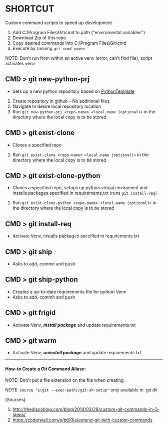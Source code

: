 # SHORTCUT
Custom command scripts to speed up development

1. Add C:\Program Files\Git\cmd to path ("enviromental variables")
2. Download Zip of this repo
3. Copy desired commands into C:\Program Files\Git\cmd
4. Execute by running ```git <cmd name>```

NOTE: Don't run from within an active venv (error, can't find file), script activates venv

## CMD > git new-python-prj

- Sets up a new python repository based on [PythonTemplate](https://github.com/marmstr93ng/PythonTemplate.git)

1. Create repository in github - No additional files
2. Navigate to desire local repository location
3. Run ```git new-python-prj <repo-name> <local-name (optional)>``` in the directory where the local copy is to be stored

## CMD > git exist-clone

- Clones a specified repo

1. Run ```git exist-clone <repo-name> <local-name (optional)>``` in the directory where the local copy is to be stored

## CMD > git exist-clone-python

- Clones a specified repo, setups up python virtual enviroment and installs packages specified in requirements.txt (runs ```git install-req```)

1. Run ```git exist-clone-python <repo-name> <local-name (optional)>``` in the directory where the local copy is to be stored

## CMD > git install-req

- Activate Venv, installs packages specified in requirements.txt

## CMD > git ship

- Asks to add, commit and push

## CMD > git ship-python

- Creates a up-to-date requirements file for python Venv
- Asks to add, commit and push

## CMD > git frigid

- Activate Venv, ***install package*** and update requirements.txt

## CMD > git warm

- Activate Venv, ***uninstall package*** and update requirements.txt

---

#### How-to Create a Git Command Aliase:
NOTE: Don't put a file extension on the file when creating

NOTE: ```source "$(git --exec-path)/git-sh-setup"``` only available in .git dir

[Sources]
1. http://thediscoblog.com/blog/2014/03/29/custom-git-commands-in-3-steps/
2. https://coderwall.com/p/bt93ia/extend-git-with-custom-commands
